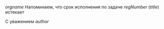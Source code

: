 $orgname$ 
Напоминаем, что срок исполнения по задаче $regNumber$ ($title$) истекает

С уважением *$author$*
